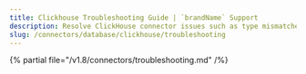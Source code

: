 ```yaml
---
title: Clickhouse Troubleshooting Guide | `brandName` Support
description: Resolve ClickHouse connector issues such as type mismatches, invalid credentials, or ingestion slowdowns.
slug: /connectors/database/clickhouse/troubleshooting
---
```


{% partial file="/v1.8/connectors/troubleshooting.md" /%}
